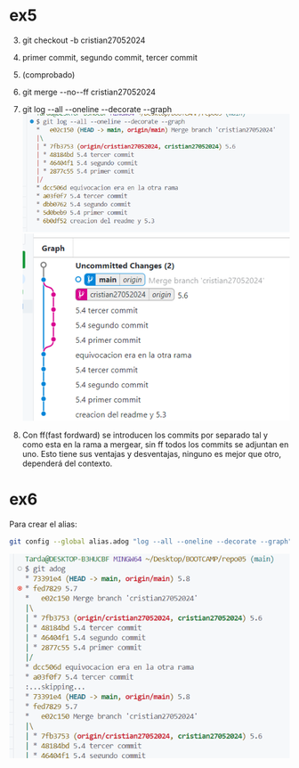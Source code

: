 # ex5

3. git checkout -b cristian27052024
4. primer commit, segundo commit, tercer commit
5. (comprobado)
6. git merge --no--ff cristian27052024
7. git log --all --oneline --decorate --graph
   ![alt text](image.png) 
   ![alt text](image-1.png)

8. Con ff(fast fordward) se introducen los commits por separado tal y como esta en la rama a mergear, sin ff todos los commits se adjuntan en uno. Esto tiene sus ventajas y desventajas, ninguno es mejor que otro, dependerá del contexto.

# ex6

Para crear el alias:

```bash
git config --global alias.adog "log --all --oneline --decorate --graph"
```

![alt text](image-2.png)
